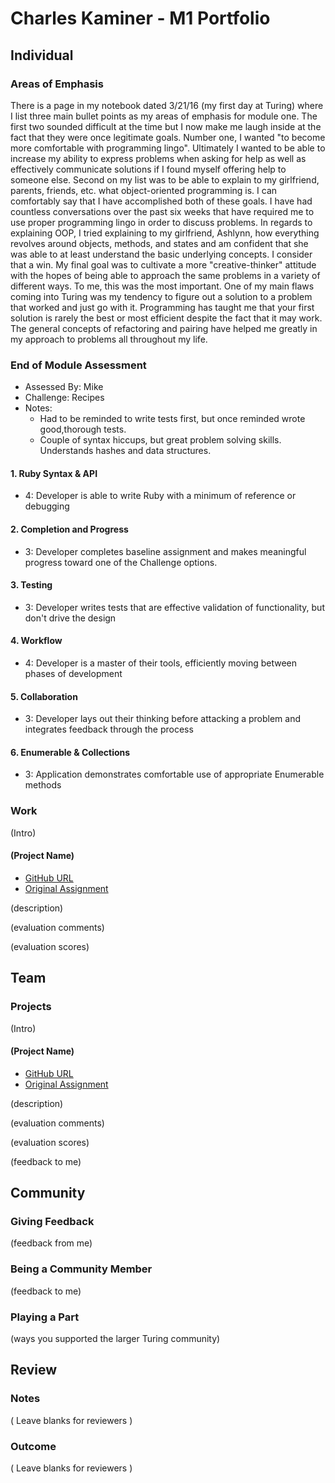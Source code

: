 # Charles Kaminer - M1 Portfolio

## Individual

### Areas of Emphasis

There is a page in my notebook dated 3/21/16 (my first day at Turing) where I list three main bullet points as my areas of emphasis for module one.  The first two sounded difficult at the time but I now make me laugh inside at the fact that they were once legitimate goals.  Number one, I wanted "to become more comfortable with programming lingo".  Ultimately I wanted to be able to increase my ability to express problems when asking for help as well as effectively communicate solutions if I found myself offering help to someone else.  Second on my list was to be able to explain to my girlfriend, parents, friends, etc. what object-oriented programming is.  I can comfortably say that I have accomplished both of these goals.  I have had countless conversations over the past six weeks that have required me to use proper programming lingo in order to discuss problems.  In regards to explaining OOP, I tried explaining to my girlfriend, Ashlynn, how everything revolves around objects, methods, and states and am confident that she was able to at least understand the basic underlying concepts.  I consider that a win.  My final goal was to cultivate a more "creative-thinker" attitude with the hopes of being able to approach the same problems in a variety of different ways.  To me, this was the most important.  One of my main flaws coming into Turing was my tendency to figure out a solution to a problem that worked and just go with it.  Programming has taught me that your first solution is rarely the best or most efficient despite the fact that it may work.  The general concepts of refactoring and pairing have helped me greatly in my approach to problems all throughout my life.  

### End of Module Assessment

- Assessed By: Mike
- Challenge: Recipes
- Notes:
  * Had to be reminded to write tests first, but once reminded wrote good,thorough tests.
  * Couple of syntax hiccups, but great problem solving skills. Understands hashes and data structures.
 
#### 1. Ruby Syntax & API
* 4: Developer is able to write Ruby with a minimum of reference or debugging

#### 2. Completion and Progress
* 3: Developer completes baseline assignment and makes meaningful progress toward one of the Challenge options.

#### 3. Testing
* 3: Developer writes tests that are effective validation of functionality, but don't drive the design

#### 4. Workflow
* 4: Developer is a master of their tools, efficiently moving between phases of development

#### 5. Collaboration
* 3: Developer lays out their thinking before attacking a problem and integrates feedback through the process

#### 6. Enumerable & Collections
* 3: Application demonstrates comfortable use of appropriate Enumerable methods

### Work

(Intro)

#### (Project Name)

* [GitHub URL]()
* [Original Assignment]()

(description)

(evaluation comments)

(evaluation scores)

## Team

### Projects

(Intro)

#### (Project Name)

* [GitHub URL]()
* [Original Assignment]()

(description)

(evaluation comments)

(evaluation scores)

(feedback to me)

## Community

### Giving Feedback

(feedback from me)

### Being a Community Member

(feedback to me)

### Playing a Part

(ways you supported the larger Turing community)

## Review

### Notes

( Leave blanks for reviewers )

### Outcome

( Leave blanks for reviewers )

